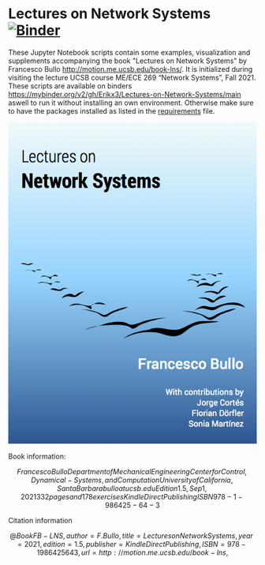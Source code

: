 # Lectures on Network Systems [![Binder](https://mybinder.org/badge_logo.svg)](https://mybinder.org/v2/gh/Erikx3/Lectures-on-Network-Systems/main)

These Jupyter Notebook scripts contain some examples, visualization and supplements accompanying the book "Lectures on Network Systems" by Francesco Bullo http://motion.me.ucsb.edu/book-lns/. It is initialized during visiting the lecture UCSB course ME/ECE 269 “Network Systems”, Fall 2021. These scripts are available on binders https://mybinder.org/v2/gh/Erikx3/Lectures-on-Network-Systems/main aswell to run it without installing an own environment. Otherwise make sure to have the packages installed as listed in the [requirements](requirements.txt) file. 

![Book Cover Lectures on Network System](/img/bookcover.png?raw=true "Lectures on Network System")

Book information:
```math
Francesco Bullo
Department of Mechanical Engineering
Center for Control, Dynamical-Systems, and Computation
University of California, Santa Barbara
bullo at ucsb.edu

Edition 1.5, Sep 1, 2021
332 pages and 178 exercises
Kindle Direct Publishing
ISBN 978-1-986425-64-3
```

Citation information
```math
@Book{FB-LNS,
  author =    {F. Bullo},
  title =     {Lectures on Network Systems},
  year =      2021,
  edition =   1.5,
  publisher = {Kindle Direct Publishing},
  ISBN =      {978-1986425643},
  url =       {http://motion.me.ucsb.edu/book-lns},
}
```
